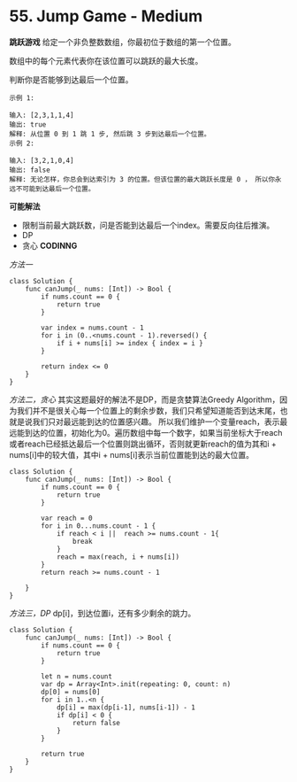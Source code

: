 # 55. Jump Game - Medium
**跳跃游戏**
给定一个非负整数数组，你最初位于数组的第一个位置。

数组中的每个元素代表你在该位置可以跳跃的最大长度。

判断你是否能够到达最后一个位置。

```
示例 1:

输入: [2,3,1,1,4]
输出: true
解释: 从位置 0 到 1 跳 1 步, 然后跳 3 步到达最后一个位置。
示例 2:

输入: [3,2,1,0,4]
输出: false
解释: 无论怎样，你总会到达索引为 3 的位置。但该位置的最大跳跃长度是 0 ， 所以你永远不可能到达最后一个位置。
```

**可能解法**

- 限制当前最大跳跃数，问是否能到达最后一个index。需要反向往后推演。
- DP
- 贪心
**CODINNG**

*方法一*
```
class Solution {
    func canJump(_ nums: [Int]) -> Bool {
        if nums.count == 0 {
            return true
        }

        var index = nums.count - 1
        for i in (0..<nums.count - 1).reversed() {
            if i + nums[i] >= index { index = i }
        }

        return index <= 0
    }
}
```

*方法二，贪心*
其实这题最好的解法不是DP，而是贪婪算法Greedy Algorithm，因为我们并不是很关心每一个位置上的剩余步数，我们只希望知道能否到达末尾，也就是说我们只对最远能到达的位置感兴趣。
所以我们维护一个变量reach，表示最远能到达的位置，初始化为0。遍历数组中每一个数字，如果当前坐标大于reach或者reach已经抵达最后一个位置则跳出循环，否则就更新reach的值为其和i + nums[i]中的较大值，其中i + nums[i]表示当前位置能到达的最大位置。
```
class Solution {
    func canJump(_ nums: [Int]) -> Bool {
        if nums.count == 0 {
            return true
        }

        var reach = 0
        for i in 0...nums.count - 1 {
            if reach < i ||  reach >= nums.count - 1{
                break
            }
            reach = max(reach, i + nums[i])
        }
        return reach >= nums.count - 1

    }
}
```

*方法三，DP*
dp[i]，到达位置i，还有多少剩余的跳力。

```
class Solution {
    func canJump(_ nums: [Int]) -> Bool {
        if nums.count == 0 {
            return true
        }

        let n = nums.count
        var dp = Array<Int>.init(repeating: 0, count: n)
        dp[0] = nums[0]
        for i in 1..<n {
            dp[i] = max(dp[i-1], nums[i-1]) - 1
            if dp[i] < 0 {
                return false
            }
        }

        return true
    }
}
```

